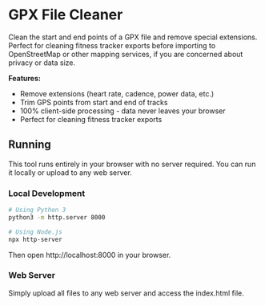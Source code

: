 # GPX File Cleaner

Clean the start and end points of a GPX file and remove special extensions. Perfect for cleaning fitness tracker exports before importing to OpenStreetMap or other mapping services, if you are concerned about privacy or data size.

**Features:**
- Remove extensions (heart rate, cadence, power data, etc.)
- Trim GPS points from start and end of tracks
- 100% client-side processing - data never leaves your browser
- Perfect for cleaning fitness tracker exports

## Running

This tool runs entirely in your browser with no server required. You can run it locally or upload to any web server.

### Local Development
```bash
# Using Python 3
python3 -m http.server 8000

# Using Node.js
npx http-server
```

Then open http://localhost:8000 in your browser.

### Web Server
Simply upload all files to any web server and access the index.html file.